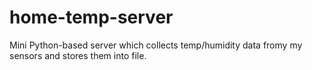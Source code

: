 # home-temp-server
Mini Python-based server which collects temp/humidity data fromy my sensors and stores them into file.
